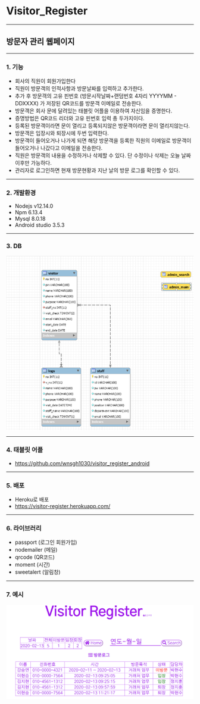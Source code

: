 # Visitor_Register
* * *
## 방문자 관리 웹페이지
* * *
### 1. 기능 
 + 회사의 직원이 회원가입한다
 + 직원이 방문객의 인적사항과 방문날짜를 입력하고 추가한다.
 + 추가 후 방문객의 고유 핀번호 (방문시작날짜+랜덤번호 4자리 YYYYMM - DDXXXX) 가 저장된 QR코드를 방문객 이메일로 전송한다.
 + 방문객은 회사 문에 달려있는 태블릿 어플을 이용하여 자신임을 증명한다.
 + 증명방법은 QR코드 리더와 고유 핀번호 입력 총 두가지이다.
 + 등록된 방문객이라면 문이 열리고 등록되지않은 방문객이라면 문이 열리지않는다.
 + 방문객은 입장시와 퇴장시에 두번 입력한다. 
 + 방문객이 들어오거나 나가게 되면 해당 방문객을 등록한 직원의 이메일로 방문객이 들어오거나 나갔다고 이메일을 전송한다.
 + 직원은 방문객의 내용을 수정하거나 삭제할 수 있다. 단 수정이나 삭제는 오늘 날짜 이후만 가능하다.
 + 관리자로 로그인하면 현재 방문현황과 지난 날의 방문 로그를 확인할 수 있다.
 * * *
### 2. 개발환경
 + Nodejs v12.14.0
 + Npm 6.13.4
 + Mysql 8.0.18 
 + Android studio 3.5.3
* * *
### 3. DB
 ![DB](./DB.PNG)
 * * *
### 4. 태블릿 어플
 + <https://github.com/wnsgh1030/visitor_register_android>
 * * *
### 5. 배포
 + Heroku로 배포
 + <https://visitor-register.herokuapp.com/>
* * *
### 6. 라이브러리
 + passport (로그인 회원가입)
 + nodemailer (메일)
 + qrcode (QR코드)
 + moment (시간)
 + sweetalert (알림창)
 * * *
### 7. 예시
 ![DB](./example_admin.PNG)
